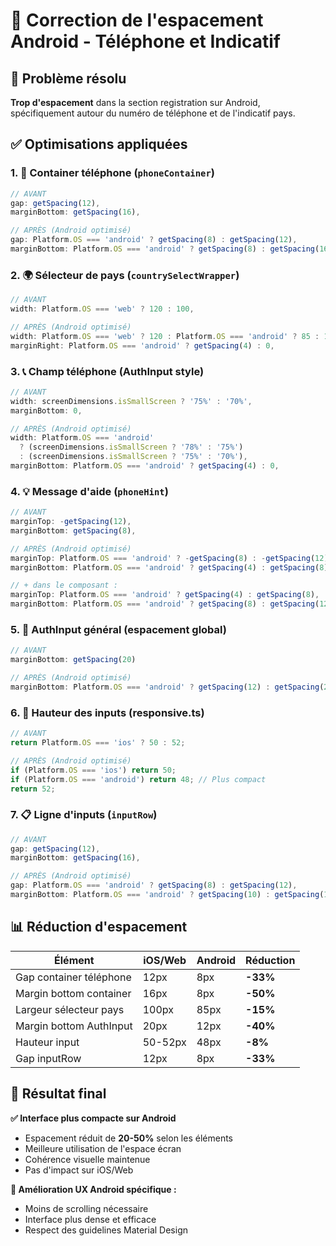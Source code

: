 # 📱 Correction de l'espacement Android - Téléphone et Indicatif

## 🎯 Problème résolu
**Trop d'espacement** dans la section registration sur Android, spécifiquement autour du numéro de téléphone et de l'indicatif pays.

## ✅ Optimisations appliquées

### 1. **📐 Container téléphone** (`phoneContainer`)
```typescript
// AVANT
gap: getSpacing(12),
marginBottom: getSpacing(16),

// APRÈS (Android optimisé)
gap: Platform.OS === 'android' ? getSpacing(8) : getSpacing(12),
marginBottom: Platform.OS === 'android' ? getSpacing(8) : getSpacing(16),
```

### 2. **🌍 Sélecteur de pays** (`countrySelectWrapper`)
```typescript
// AVANT
width: Platform.OS === 'web' ? 120 : 100,

// APRÈS (Android optimisé)
width: Platform.OS === 'web' ? 120 : Platform.OS === 'android' ? 85 : 100,
marginRight: Platform.OS === 'android' ? getSpacing(4) : 0,
```

### 3. **📞 Champ téléphone** (AuthInput style)
```typescript
// AVANT
width: screenDimensions.isSmallScreen ? '75%' : '70%',
marginBottom: 0,

// APRÈS (Android optimisé)
width: Platform.OS === 'android' 
  ? (screenDimensions.isSmallScreen ? '78%' : '75%')
  : (screenDimensions.isSmallScreen ? '75%' : '70%'),
marginBottom: Platform.OS === 'android' ? getSpacing(4) : 0,
```

### 4. **💡 Message d'aide** (`phoneHint`)
```typescript
// AVANT
marginTop: -getSpacing(12),
marginBottom: getSpacing(8),

// APRÈS (Android optimisé)
marginTop: Platform.OS === 'android' ? -getSpacing(8) : -getSpacing(12),
marginBottom: Platform.OS === 'android' ? getSpacing(4) : getSpacing(8),

// + dans le composant :
marginTop: Platform.OS === 'android' ? getSpacing(4) : getSpacing(8),
marginBottom: Platform.OS === 'android' ? getSpacing(8) : getSpacing(12),
```

### 5. **📝 AuthInput général** (espacement global)
```typescript
// AVANT
marginBottom: getSpacing(20)

// APRÈS (Android optimisé)
marginBottom: Platform.OS === 'android' ? getSpacing(12) : getSpacing(20)
```

### 6. **📏 Hauteur des inputs** (responsive.ts)
```typescript
// AVANT
return Platform.OS === 'ios' ? 50 : 52;

// APRÈS (Android optimisé)
if (Platform.OS === 'ios') return 50;
if (Platform.OS === 'android') return 48; // Plus compact
return 52;
```

### 7. **📋 Ligne d'inputs** (`inputRow`)
```typescript
// AVANT
gap: getSpacing(12),
marginBottom: getSpacing(16),

// APRÈS (Android optimisé)
gap: Platform.OS === 'android' ? getSpacing(8) : getSpacing(12),
marginBottom: Platform.OS === 'android' ? getSpacing(10) : getSpacing(16),
```

## 📊 Réduction d'espacement

| Élément | iOS/Web | Android | Réduction |
|---------|---------|---------|-----------|
| Gap container téléphone | 12px | 8px | **-33%** |
| Margin bottom container | 16px | 8px | **-50%** |
| Largeur sélecteur pays | 100px | 85px | **-15%** |
| Margin bottom AuthInput | 20px | 12px | **-40%** |
| Hauteur input | 50-52px | 48px | **-8%** |
| Gap inputRow | 12px | 8px | **-33%** |

## 🎯 Résultat final

**✅ Interface plus compacte sur Android**
- Espacement réduit de **20-50%** selon les éléments
- Meilleure utilisation de l'espace écran
- Cohérence visuelle maintenue
- Pas d'impact sur iOS/Web

**🚀 Amélioration UX Android spécifique :**
- Moins de scrolling nécessaire
- Interface plus dense et efficace
- Respect des guidelines Material Design
